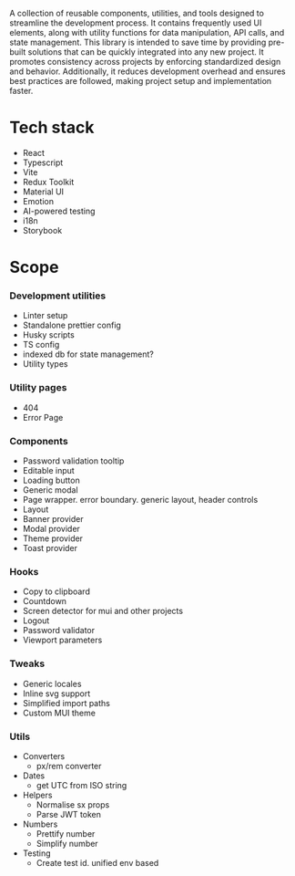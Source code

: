A collection of reusable components, utilities, and tools designed to streamline the development process. It contains frequently used UI elements, along with utility functions for data manipulation, API calls, and state management. This library is intended to save time by providing pre-built solutions that can be quickly integrated into any new project. It promotes consistency across projects by enforcing standardized design and behavior. Additionally, it reduces development overhead and ensures best practices are followed, making project setup and implementation faster.

# Tech stack

-   React
-   Typescript
-   Vite
-   Redux Toolkit
-   Material UI
-   Emotion
-   AI-powered testing
-   i18n
-   Storybook

# Scope

### Development utilities

-   Linter setup
-   Standalone prettier config
-   Husky scripts
-   TS config
-   indexed db for state management?
-   Utility types

### Utility pages

-   404
-   Error Page

### Components

-   Password validation tooltip
-   Editable input
-   Loading button
-   Generic modal
-   Page wrapper. error boundary. generic layout, header controls
-   Layout
-   Banner provider
-   Modal provider
-   Theme provider
-   Toast provider

### Hooks

-   Copy to clipboard
-   Countdown
-   Screen detector for mui and other projects
-   Logout
-   Password validator
-   Viewport parameters

### Tweaks

-   Generic locales
-   Inline svg support
-   Simplified import paths
-   Custom MUI theme

### Utils

-   Converters
    -   px/rem converter
-   Dates
    -   get UTC from ISO string
-   Helpers
    -   Normalise sx props
    -   Parse JWT token
-   Numbers
    -   Prettify number
    -   Simplify number
-   Testing
    -   Create test id. unified env based
